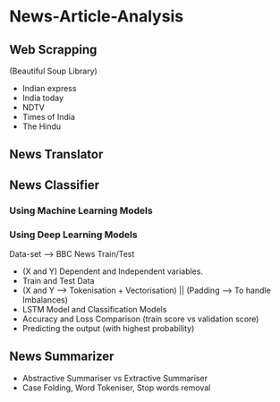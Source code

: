# News-Article-Analysis

## Web Scrapping 
(Beautiful Soup Library)
* Indian express 
* India today
* NDTV
* Times of India
* The Hindu


## News Translator

## News Classifier

### Using Machine Learning Models

### Using Deep Learning Models

Data-set —> BBC News Train/Test
* (X and Y) Dependent and Independent variables.
* Train and Test Data
* (X and Y —> Tokenisation + Vectorisation) || (Padding —> To handle Imbalances)
* LSTM Model and Classification Models
* Accuracy and Loss Comparison (train score vs validation score)
* Predicting the output (with highest probability)

## News Summarizer
* Abstractive Summariser vs Extractive Summariser
* Case Folding, Word Tokeniser, Stop words removal